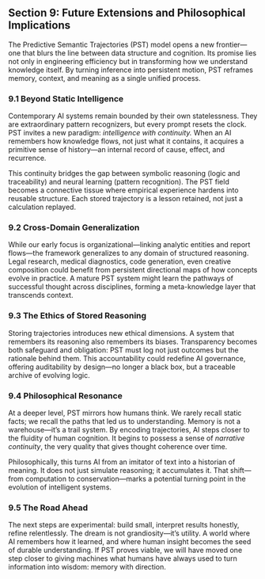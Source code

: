 ## Section 9: Future Extensions and Philosophical Implications

The Predictive Semantic Trajectories (PST) model opens a new frontier—one that blurs the line between data structure and cognition. Its promise lies not only in engineering efficiency but in transforming how we understand knowledge itself. By turning inference into persistent motion, PST reframes memory, context, and meaning as a single unified process.

### 9.1 Beyond Static Intelligence

Contemporary AI systems remain bounded by their own statelessness. They are extraordinary pattern recognizers, but every prompt resets the clock. PST invites a new paradigm: *intelligence with continuity.* When an AI remembers how knowledge flows, not just what it contains, it acquires a primitive sense of history—an internal record of cause, effect, and recurrence.

This continuity bridges the gap between symbolic reasoning (logic and traceability) and neural learning (pattern recognition). The PST field becomes a connective tissue where empirical experience hardens into reusable structure. Each stored trajectory is a lesson retained, not just a calculation replayed.

### 9.2 Cross-Domain Generalization

While our early focus is organizational—linking analytic entities and report flows—the framework generalizes to any domain of structured reasoning. Legal research, medical diagnostics, code generation, even creative composition could benefit from persistent directional maps of how concepts evolve in practice. A mature PST system might learn the pathways of successful thought across disciplines, forming a meta-knowledge layer that transcends context.

### 9.3 The Ethics of Stored Reasoning

Storing trajectories introduces new ethical dimensions. A system that remembers its reasoning also remembers its biases. Transparency becomes both safeguard and obligation: PST must log not just outcomes but the rationale behind them. This accountability could redefine AI governance, offering auditability by design—no longer a black box, but a traceable archive of evolving logic.

### 9.4 Philosophical Resonance

At a deeper level, PST mirrors how humans think. We rarely recall static facts; we recall the paths that led us to understanding. Memory is not a warehouse—it’s a trail system. By encoding trajectories, AI steps closer to the fluidity of human cognition. It begins to possess a sense of *narrative continuity*, the very quality that gives thought coherence over time.

Philosophically, this turns AI from an imitator of text into a historian of meaning. It does not just simulate reasoning; it accumulates it. That shift—from computation to conservation—marks a potential turning point in the evolution of intelligent systems.

### 9.5 The Road Ahead

The next steps are experimental: build small, interpret results honestly, refine relentlessly. The dream is not grandiosity—it’s utility. A world where AI remembers how it learned, and where human insight becomes the seed of durable understanding. If PST proves viable, we will have moved one step closer to giving machines what humans have always used to turn information into wisdom: memory with direction.

